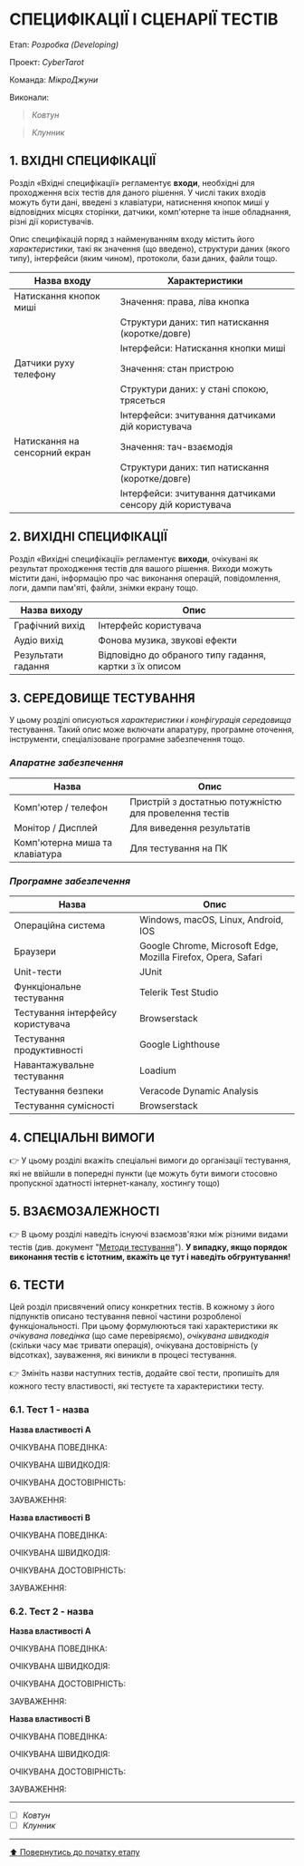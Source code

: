 # СПЕЦИФІКАЦІЇ І СЦЕНАРІЇ ТЕСТІВ

Етап: *Розробка (Developing)*

Проект: *CyberTarot*

Команда: *МікроДжуни*

Виконали:
>*Ковтун*

>*Клунник*



## **1. ВХІДНІ СПЕЦИФІКАЦІЇ**

Розділ «Вхідні специфікації» регламентує **входи**, необхідні для проходження всіх тестів для даного рішення. У числі таких входів можуть бути дані, введені з клавіатури, натиснення кнопок миші у відповідних місцях сторінки, датчики, комп'ютерне та інше обладнання, різні дії користувачів. 

Опис специфікацій поряд з найменуванням входу містить його *характеристики*, такі як значення (що введено), структури даних (якого типу), інтерфейси (яким чином), протоколи, бази даних, файли тощо.

Назва входу | Характеристики |
-----------|----------|
Натискання кнопок миші |Значення: права, ліва кнопка |
|                      |Структури даних: тип натискання (коротке/довге) |
|                      |Інтерфейси: Натискання кнопки миші |
Датчики руху телефону |Значення: стан пристрою |
|                |Структури даних: у стані спокою, трясеться |
|                |Інтерфейси: зчитування датчиками дій користувача |
Натискання на сенсорний екран |Значення: тач-взаємодія |
|                     |Структури даних: тип натискання (коротке/довге) |
|                     |Інтерфейси: зчитування датчиками сенсору дій користувача |

## **2. ВИХІДНІ СПЕЦИФІКАЦІЇ**

Розділ «Вихідні специфікації» регламентує **виходи**, очікувані як результат проходження тестів для вашого рішення. Виходи можуть містити дані, інформацію про час виконання операцій, повідомлення, логи, дампи пам'яті, файли, знімки екрану тощо. 

Назва виходу | Опис |
-----------|----------|
Графічний вихід |Інтерфейс користувача|
Аудіо вихід |Фонова музика, звукові ефекти |
Результати гадання |Відповідно до обраного типу гадання, картки з їх описом |


## **3. СЕРЕДОВИЩЕ ТЕСТУВАННЯ**

У цьому розділі описуються *характеристики і конфігурація середовища* тестування. Такий опис може включати апаратуру, програмне оточення, інструменти, спеціалізоване програмне забезпечення тощо.

### *Апаратне забезпечення*
Назва | Опис |
-----------|----------|
Комп'ютер / телефон|Пристрій з достатнью потужністю для провелення тестів |
Монітор / Дисплей|Для виведення результатів |
Комп'ютерна миша та клавіатура|Для тестування на ПК|

### *Програмне забезпечення*
Назва | Опис |
-----------|----------|
Операційна система| Windows, macOS, Linux, Android, IOS|
Браузери|Google Chrome, Microsoft Edge, Mozilla Firefox, Opera, Safari|
Unit-тести| JUnit|
Функціональне тестування| Telerik Test Studio|
Тестування інтерфейсу користувача| Browserstack|
Тестування продуктивності| Google Lighthouse|
Навантажувальне тестування| Loadium|
Тестування безпеки| Veracode Dynamic Analysis|
Тестування сумісності| Browserstack|


## **4. СПЕЦІАЛЬНІ ВИМОГИ**

:point_right: У цьому розділі вкажіть спеціальні вимоги до організації тестування, які не ввійшли в попередні пункти (це можуть бути вимоги стосовно пропускної здатності інтернет-каналу, хостингу тощо)

## **5. ВЗАЄМОЗАЛЕЖНОСТІ**

:point_right: В цьому розділі наведіть існуючі взаємозв'язки між різними видами тестів (див. документ "[Методи тестування](../2.Planning/other/%D0%9C%D0%B5%D1%82%D0%BE%D0%B4%D0%B8%20%D1%82%D0%B5%D1%81%D1%82%D1%83%D0%B2%D0%B0%D0%BD%D0%BD%D1%8F.md)"). **У випадку, якщо порядок виконання тестів є істотним, вкажіть це тут і наведіть обгрунтування!**

## **6. ТЕСТИ**
Цей розділ присвячений опису конкретних тестів. В кожному з його підпунктів описано тестування певної частини розробленої функціональності. При цьому формулюються такі характеристики як *очікувана поведінка* (що саме перевіряємо), *очікувана швидкодія* (скільки часу має тривати операція), очікувана достовірність (у відсотках), зауваження, які виникли в процесі тестування.

:point_right: Змініть назви наступних тестів, додайте свої тести, пропишіть для кожного тесту властивості, які тестуєте та характеристики тесту.

### **6.1. Тест 1 - назва**

**Назва властивості A**

ОЧІКУВАНА ПОВЕДІНКА:

ОЧІКУВАНА ШВИДКОДІЯ:

ОЧІКУВАНА ДОСТОВІРНІСТЬ:

ЗАУВАЖЕННЯ:

**Назва властивості B**

ОЧІКУВАНА ПОВЕДІНКА:

ОЧІКУВАНА ШВИДКОДІЯ:

ОЧІКУВАНА ДОСТОВІРНІСТЬ:

ЗАУВАЖЕННЯ:

### **6.2. Тест 2 - назва**

**Назва властивості A**

ОЧІКУВАНА ПОВЕДІНКА:

ОЧІКУВАНА ШВИДКОДІЯ:

ОЧІКУВАНА ДОСТОВІРНІСТЬ:

ЗАУВАЖЕННЯ:

**Назва властивості B**

ОЧІКУВАНА ПОВЕДІНКА:

ОЧІКУВАНА ШВИДКОДІЯ:

ОЧІКУВАНА ДОСТОВІРНІСТЬ:

ЗАУВАЖЕННЯ:

---

- [ ] *Ковтун*
- [ ] *Клунник*

---
[:arrow_up: Повернутись до початку етапу](/docs/3.Developing/README.md)

